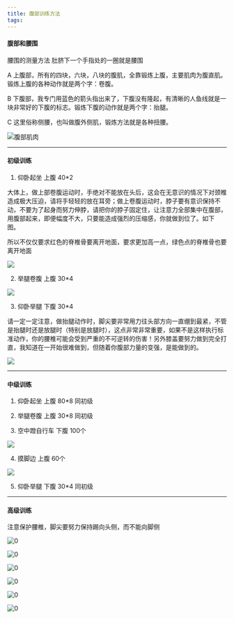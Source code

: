 ```yaml
---
title: 腹部训练方法
tags: 
---
```

#### 腹部和腰围

腰围的测量方法 肚脐下一个手指处的一圈就是腰围

A 上腹部，所有的四块，六块，八块的腹肌，全靠锻炼上腹，主要肌肉为腹直肌。锻炼上腹的各种动作就是两个字：卷腹。

B 下腹部，我专门用蓝色的箭头指出来了，下腹没有隆起，有清晰的人鱼线就是一块非常好的下腹的标志。锻炼下腹的动作就是两个字：抬腿。 

C 这里俗称侧腰，也叫做腹外侧肌，锻炼方法就是各种扭腰。 

![腹部肌肉](https://raw.githubusercontent.com/OliverRen/olili_blog_img/master/腹部训练方法/20201126/1606402898846.png)

------------

#### 初级训练

1. 仰卧起坐 上腹 40\*2

大体上，做上部卷腹运动时，手绝对不能放在头后，这会在无意识的情况下对颈椎造成极大压迫，请将手轻轻的放在耳旁；做上卷腹运动时，脖子要有意识保持不动，不要为了起身而努力伸脖，请把你的脖子固定住，让注意力全部集中在腹部，用腹部起来，即便幅度不大，只要能造成强烈的压缩感，你就做到位了。如下图。 

所以不仅仅要求红色的脊椎骨要离开地面，要求更加高一点，绿色点的脊椎骨也要离开地面

![](https://raw.githubusercontent.com/OliverRen/olili_blog_img/master/腹部训练方法/20201126/1606402452451.png)

2. 举腿卷腹 上腹 30\*4

![](https://raw.githubusercontent.com/OliverRen/olili_blog_img/master/腹部训练方法/20201126/1606402423442.png)

3. 仰卧举腿 下腹 30\*4

请一定一定注意，做抬腿动作时，脚尖要非常用力往头部方向一直绷到最紧，不管是抬腿时还是放腿时（特别是放腿时），这点非常非常重要，如果不是这样执行标准动作，你的腰椎可能会受到严重的不可逆转的伤害！另外膝盖要努力做到完全打直，我知道在一开始很难做到，但随着你腹部力量的变强，是能做到的。

![](https://raw.githubusercontent.com/OliverRen/olili_blog_img/master/腹部训练方法/20201126/1606402445327.png)

-----

#### 中级训练

1. 仰卧起坐 上腹 80\*8 同初级

2. 举腿卷腹 上腹 30\*8 同初级

3. 空中蹬自行车 下腹 100个

![](https://raw.githubusercontent.com/OliverRen/olili_blog_img/master/腹部训练方法/20201126/1606402700574.png)

4. 摸脚边 上腹 60个 

![](https://raw.githubusercontent.com/OliverRen/olili_blog_img/master/腹部训练方法/20201126/1606402712313.png)

5. 仰卧举腿 下腹 30\*4 同初级

-----

#### 高级训练

注意保护腰椎，脚尖要努力保持踢向头侧，而不能向脚侧

![0](https://raw.githubusercontent.com/OliverRen/olili_blog_img/master/腹部训练方法/20201126/1606402898847.jpg)

![0](https://raw.githubusercontent.com/OliverRen/olili_blog_img/master/腹部训练方法/20201126/1606402898848.jpg) 

![0](https://raw.githubusercontent.com/OliverRen/olili_blog_img/master/腹部训练方法/20201126/1606402898849.jpg) 

![0](https://raw.githubusercontent.com/OliverRen/olili_blog_img/master/腹部训练方法/20201126/1606402898922.jpg) 

![0](https://raw.githubusercontent.com/OliverRen/olili_blog_img/master/腹部训练方法/20201126/1606402898923.jpg) 

![0](https://raw.githubusercontent.com/OliverRen/olili_blog_img/master/腹部训练方法/20201126/1606402898924.jpg) 